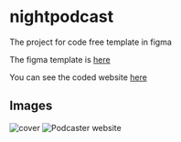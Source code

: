 # nightpodcast

The project for code free template in figma

The figma template is <a href="https://www.figma.com/community/file/1075027476640890753" target="_blank">here</a>

You can see the coded website <a href="https://nightpodcast-4yi9rf0dq-juliomchado.vercel.app/" target="_blank">here</a>

## Images

![cover](https://user-images.githubusercontent.com/56945282/155062867-2f1bbef9-9d69-4c42-8d5f-d627d73399d8.png)
![Podcaster website](https://user-images.githubusercontent.com/56945282/155062925-c3a6cb51-4907-4f70-ba91-3043e5f99a51.png)

